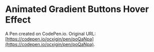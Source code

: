 # Animated Gradient Buttons Hover Effect

A Pen created on CodePen.io. Original URL: [https://codepen.io/ocxigin/pen/poQaNpa](https://codepen.io/ocxigin/pen/poQaNpa).

